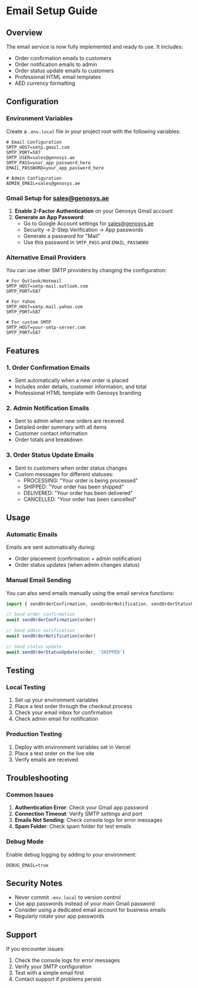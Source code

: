 # Email Setup Guide

## Overview
The email service is now fully implemented and ready to use. It includes:
- Order confirmation emails to customers
- Order notification emails to admin
- Order status update emails to customers
- Professional HTML email templates
- AED currency formatting

## Configuration

### Environment Variables
Create a `.env.local` file in your project root with the following variables:

```env
# Email Configuration
SMTP_HOST=smtp.gmail.com
SMTP_PORT=587
SMTP_USER=sales@genosys.ae
SMTP_PASS=your_app_password_here
EMAIL_PASSWORD=your_app_password_here

# Admin Configuration
ADMIN_EMAIL=sales@genosys.ae
```

### Gmail Setup for sales@genosys.ae
1. **Enable 2-Factor Authentication** on your Genosys Gmail account
2. **Generate an App Password**:
   - Go to Google Account settings for sales@genosys.ae
   - Security → 2-Step Verification → App passwords
   - Generate a password for "Mail"
   - Use this password in `SMTP_PASS` and `EMAIL_PASSWORD`

### Alternative Email Providers
You can use other SMTP providers by changing the configuration:

```env
# For Outlook/Hotmail
SMTP_HOST=smtp-mail.outlook.com
SMTP_PORT=587

# For Yahoo
SMTP_HOST=smtp.mail.yahoo.com
SMTP_PORT=587

# For custom SMTP
SMTP_HOST=your-smtp-server.com
SMTP_PORT=587
```

## Features

### 1. Order Confirmation Emails
- Sent automatically when a new order is placed
- Includes order details, customer information, and total
- Professional HTML template with Genosys branding

### 2. Admin Notification Emails
- Sent to admin when new orders are received
- Detailed order summary with all items
- Customer contact information
- Order totals and breakdown

### 3. Order Status Update Emails
- Sent to customers when order status changes
- Custom messages for different statuses:
  - PROCESSING: "Your order is being processed"
  - SHIPPED: "Your order has been shipped"
  - DELIVERED: "Your order has been delivered"
  - CANCELLED: "Your order has been cancelled"

## Usage

### Automatic Emails
Emails are sent automatically during:
- Order placement (confirmation + admin notification)
- Order status updates (when admin changes status)

### Manual Email Sending
You can also send emails manually using the email service functions:

```typescript
import { sendOrderConfirmation, sendOrderNotification, sendOrderStatusUpdate } from '@/lib/emailService'

// Send order confirmation
await sendOrderConfirmation(order)

// Send admin notification
await sendOrderNotification(order)

// Send status update
await sendOrderStatusUpdate(order, 'SHIPPED')
```

## Testing

### Local Testing
1. Set up your environment variables
2. Place a test order through the checkout process
3. Check your email inbox for confirmation
4. Check admin email for notification

### Production Testing
1. Deploy with environment variables set in Vercel
2. Place a test order on the live site
3. Verify emails are received

## Troubleshooting

### Common Issues
1. **Authentication Error**: Check your Gmail app password
2. **Connection Timeout**: Verify SMTP settings and port
3. **Emails Not Sending**: Check console logs for error messages
4. **Spam Folder**: Check spam folder for test emails

### Debug Mode
Enable debug logging by adding to your environment:
```env
DEBUG_EMAIL=true
```

## Security Notes
- Never commit `.env.local` to version control
- Use app passwords instead of your main Gmail password
- Consider using a dedicated email account for business emails
- Regularly rotate your app passwords

## Support
If you encounter issues:
1. Check the console logs for error messages
2. Verify your SMTP configuration
3. Test with a simple email first
4. Contact support if problems persist
